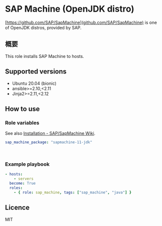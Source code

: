 # SAP Machine (OpenJDK distro)

[https://github.com/SAP/SapMachine](github.com/SAP/SapMachine) is one of OpenJDK distros, provided by SAP.

## 概要

This role installs SAP Machine to hosts.

## Supported versions

- Ubuntu 20.04 (bionic)
- ansible>=2.10,<2.11
- Jinja2>=2.11,<2.12

## How to use

### Role variables

See also [Installation - SAP/SapMachine Wiki](https://github.com/SAP/SapMachine/wiki/Installation).

```yaml
sap_machine_package: "sapmachine-11-jdk"
```

<br>

### Example playbook

```yaml
- hosts:
    - servers
  become: True
  roles:
    - { role: sap_machine, tags: ["sap_machine", "java"] }
```

## Licence
MIT

